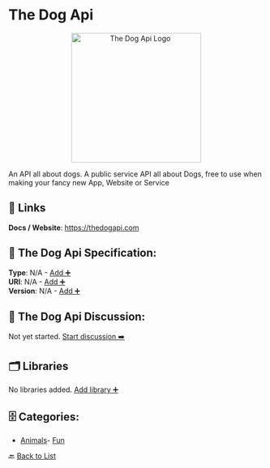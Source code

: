 # The Dog Api
<p align="center">
    <img width="256" src="https://raw.githubusercontent.com/apis-list/apis-list/main/apis/the-dog-api/logo_256x256.png" alt="The Dog Api Logo"/>
</p>
An API all about dogs.  A public service API all about Dogs, free to use when making your fancy new App, Website or Service

##  🔗 Links
**Docs / Website**: https://thedogapi.com

## 🧬 The Dog Api Specification:
**Type**: N/A - [Add ➕](https://github.com/apis-list/apis-list/edit/main/apis.yaml#19314)  
**URI**: N/A - [Add ➕](https://github.com/apis-list/apis-list/edit/main/apis.yaml#19314)  
**Version**: N/A - [Add ➕](https://github.com/apis-list/apis-list/edit/main/apis.yaml#19314)

## 💬 The Dog Api Discussion:
Not yet started. [Start discussion ➡️](https://github.com/apis-list/apis-list/discussions/new)

## 🗂️ Libraries

No libraries added. [Add library ➕](https://github.com/apis-list/apis-list/edit/main/apis.yaml#19314)    


## 🗄️ Categories:
- [Animals](https://github.com/apis-list/apis-list#animals-)- [Fun](https://github.com/apis-list/apis-list#fun-)

🔙  [Back to List](https://github.com/apis-list/apis-list)
